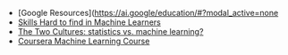 - [Google Resources](https://ai.google/education/#?modal_active=none
- [Skills Hard to find in Machine Learners](https://stats.stackexchange.com/questions/104500/skills-hard-to-find-in-machine-learners/104533#104533)
- [The Two Cultures: statistics vs. machine learning?](https://stats.stackexchange.com/questions/6/the-two-cultures-statistics-vs-machine-learning/142288#142288)
- [Coursera Machine Learning Course](https://www.coursera.org/learn/machine-learning/home/welcome)
